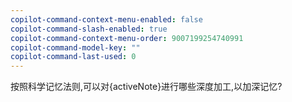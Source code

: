 ```yaml
---
copilot-command-context-menu-enabled: false
copilot-command-slash-enabled: true
copilot-command-context-menu-order: 9007199254740991
copilot-command-model-key: ""
copilot-command-last-used: 0
---
```

按照科学记忆法则,可以对{activeNote}进行哪些深度加工,以加深记忆?